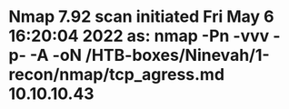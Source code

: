 # Nmap 7.92 scan initiated Fri May  6 16:20:04 2022 as: nmap -Pn -vvv -p- -A -oN /HTB-boxes/Ninevah/1-recon/nmap/tcp_agress.md 10.10.10.43
